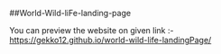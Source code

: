 ##World-Wild-liFe-landing-page

You can preview the website on given link :- 
https://gekko12.github.io/world-wild-life-landingPage/
